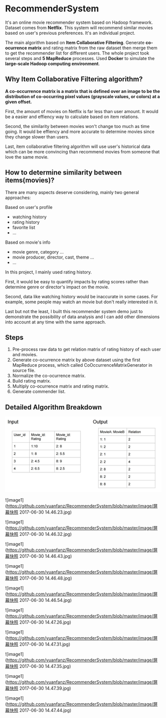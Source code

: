 # RecommenderSystem

It's an online movie recommender system based on Hadoop framework. Dataset comes from **Netflix**. This system will recommend similar movies based on user's previous preferences. It's an individual project.

The main algorithm based on **Item Collaborative Filtering**. Generate **co-ocurrence matrix** and rating matrix from the raw dataset then merge them to get the recommender list for different users. The whole project took several steps and **5 MapReduce** processes. Used **Docker** to simulate the **large-scale Hadoop computing environment**.

## Why Item Collaborative Filtering algorithm?

**A co-occurrence matrix is a matrix that is defined over an image to be the distribution of co-occurring pixel values (grayscale values, or colors) at a given offset.**

First, the amount of movies on Netflix is far less than user amount. It would be a easier and effiency way to calculate based on item relations.

Second, the similarity between movies won't change too much as time going. It would be effiency and more accurate to determine movies since they change slower than users.

Last, item collaborative filtering algorithm will use user's historical data which can be more convincing than recommend movies from someone that love the same movie.

## How to determine similarity between items(movies)?

There are many aspects deserve considering, mainly two general approaches:

Based on user's profile
- watching history
- rating history
- favorite list
- ...

Based on movie's info
- movie genre, category ...
- movie producer, director, cast, theme ...
- ...

In this project, I mainly used rating history.

First, it would be easy to quantify impacts by rating scores rather than determine genre or director's impact on the movie.

Second, data like watching history would be inaccurate in some cases. For example, some people may watch an movie but don't really interested in it.

Last but not the least, I built this recommender system demo just to demonstrate the possibility of data analysis and I can add other dimensions into account at any time with the same approach.

## Steps


1. Pre-process raw data to get relation matrix of rating history of each user and movies.
2. Generate co-ocurrence matrix by above dataset using the first MapReduce process, which called CoOccurrenceMatrixGenerator in source file.
3. Normalize the co-ocurrence matrix.
4. Build rating matrix.
5. Multiply co-ocurrence matrix and rating matrix.
6. Generate commender list.

## Detailed Algorithm Breakdown

![image1](https://github.com/yuanfanz/RecommenderSystem/blob/master/image/%E5%B1%8F%E5%B9%95%E5%BF%AB%E7%85%A7%202017-06-30%2014.46.06.jpg)

![image1](https://github.com/yuanfanz/RecommenderSystem/blob/master/image/屏幕快照 2017-06-30 14.46.23.jpg)

![image1](https://github.com/yuanfanz/RecommenderSystem/blob/master/image/屏幕快照 2017-06-30 14.46.32.jpg)

![image1](https://github.com/yuanfanz/RecommenderSystem/blob/master/image/屏幕快照 2017-06-30 14.46.43.jpg)

![image1](https://github.com/yuanfanz/RecommenderSystem/blob/master/image/屏幕快照 2017-06-30 14.46.48.jpg)

![image1](https://github.com/yuanfanz/RecommenderSystem/blob/master/image/屏幕快照 2017-06-30 14.46.54.jpg)

![image1](https://github.com/yuanfanz/RecommenderSystem/blob/master/image/屏幕快照 2017-06-30 14.47.26.jpg)

![image1](https://github.com/yuanfanz/RecommenderSystem/blob/master/image/屏幕快照 2017-06-30 14.47.31.jpg)

![image1](https://github.com/yuanfanz/RecommenderSystem/blob/master/image/屏幕快照 2017-06-30 14.47.35.jpg)

![image1](https://github.com/yuanfanz/RecommenderSystem/blob/master/image/屏幕快照 2017-06-30 14.47.39.jpg)

![image1](https://github.com/yuanfanz/RecommenderSystem/blob/master/image/屏幕快照 2017-06-30 14.47.44.jpg)
